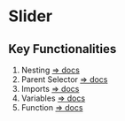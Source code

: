 # Slider

## Key Functionalities

1. Nesting [=> docs](https://sass-lang.com/documentation/style-rules#nesting)
2. Parent Selector [=> docs](https://sass-lang.com/documentation/style-rules/parent-selector) 
3. Imports [=> docs](https://sass-lang.com/documentation/at-rules/import)
4. Variables [=> docs](https://sass-lang.com/documentation/variables)
5. Function [=> docs](https://sass-lang.com/documentation/values/functions)